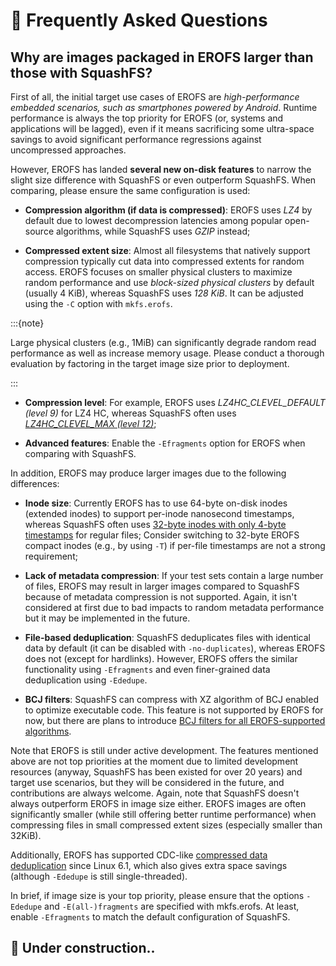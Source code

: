 # 🙋 Frequently Asked Questions

## Why are images packaged in EROFS larger than those with SquashFS?

First of all, the initial target use cases of EROFS are _high-performance
embedded scenarios, such as smartphones powered by Android_. Runtime
performance is always the top priority for EROFS (or, systems and applications
will be lagged), even if it means sacrificing some ultra-space savings to avoid
significant performance regressions against uncompressed approaches.

However, EROFS has landed **several new on-disk features** to narrow the slight
size difference with SquashFS or even outperform SquashFS. When comparing,
please ensure the same configuration is used:

 - **Compression algorithm (if data is compressed)**: EROFS uses *LZ4* by
   default due to lowest decompression latencies among popular open-source
   algorithms, while SquashFS uses *GZIP* instead;

 - **Compressed extent size**: Almost all filesystems that natively support
   compression typically cut data into compressed extents for random access.
   EROFS focuses on smaller physical clusters to maximize random performance and
   use *block-sized physical clusters* by default (usually 4 KiB), whereas
   SquashFS uses *128 KiB*. It can be adjusted using the `-C` option with
   `mkfs.erofs`.

:::{note}

Large physical clusters (e.g., 1MiB) can significantly degrade random read
performance as well as increase memory usage. Please conduct a thorough
evaluation by factoring in the target image size prior to deployment.

:::

 - **Compression level**: For example, EROFS uses *LZ4HC_CLEVEL_DEFAULT (level 9)*
   for LZ4 HC, whereas SquashFS often uses
   *[LZ4HC_CLEVEL_MAX (level 12)](https://github.com/plougher/squashfs-tools/blob/4.6.1/squashfs-tools/lz4_wrapper.c#L52)*;

 - **Advanced features**: Enable the `-Efragments` option for EROFS when
   comparing with SquashFS.

In addition, EROFS may produce larger images due to the following differences:
 - **Inode size**: Currently EROFS has to use 64-byte on-disk inodes (extended
   inodes) to support per-inode nanosecond timestamps, whereas SquashFS often
   uses [32-byte inodes with only 4-byte timestamps](https://git.kernel.org/pub/scm/linux/kernel/git/torvalds/linux.git/tree/fs/squashfs/squashfs_fs.h?h=v6.12#n334)
   for regular files; Consider switching to 32-byte EROFS compact inodes (e.g.,
   by using `-T`) if per-file timestamps are not a strong requirement;

 - **Lack of metadata compression**: If your test sets contain a large number of
   files, EROFS may result in larger images compared to SquashFS because of
   metadata compression is not supported. Again, it isn't considered at first
   due to bad impacts to random metadata performance but it may be implemented
   in the future.

 - **File-based deduplication**: SquashFS deduplicates files with identical data
   by default (it can be disabled with `-no-duplicates`), whereas EROFS does not
   (except for hardlinks). However, EROFS offers the similar functionality using
   `-Efragments` and even finer-grained data deduplication using `-Ededupe`.

 - **BCJ filters**: SquashFS can compress with XZ algorithm of BCJ enabled to
   optimize executable code. This feature is not supported by EROFS for now,
   but there are plans to introduce [BCJ filters for all EROFS-supported algorithms](https://github.com/tukaani-project/xz/releases/tag/v5.8.0).

Note that EROFS is still under active development. The features mentioned above
are not top priorities at the moment due to limited development resources
(anyway, SquashFS has been existed for over 20 years) and target use scenarios,
but they will be considered in the future, and contributions are always welcome.
Again, note that SquashFS doesn't always outperform EROFS in image size either.
EROFS images are often significantly smaller (while still offering better
runtime performance) when compressing files in small compressed extent sizes
(especially smaller than 32KiB).

Additionally, EROFS has supported CDC-like [compressed data deduplication](design.md#data-deduplication)
since Linux 6.1, which also gives extra space savings (although `-Ededupe` is
still single-threaded).

In brief, if image size is your top priority, please ensure that the options
`-Ededupe` and `-E(all-)fragments` are specified with mkfs.erofs.  At least,
enable `-Efragments` to match the default configuration of SquashFS.

## 🚧 Under construction..
